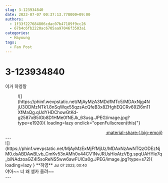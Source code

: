 ```yaml
---
slug: 3-123934840
date: 2023-07-07 00:37:13.778000+09:00
authors:
  - 1f33f227684806cdac07b47189f9cc26
  - 67b4c6fb2220ac6705aa97046f3503a1
categories:
  - Hayoung
tags:
  - Fan Post
---
```


# 3-123934840

<div class="post-container" markdown="1">
<div class="content-container md-sidebar__scrollwrap" markdown="1">

이거 하영짱
<figure markdown="1">
![](https://phinf.wevpstatic.net/MjAyMzA3MDdfMTc5/MDAxNjg4NjU3ODMzNTk1.8nSqWqx55qzsAcQfeB3x8ZHghEQCRv69Zl6m11XfMaQg.qUdYHDChowGtKd-g2587xB5IGb8D1HMe0fNEJk_63usg.JPEG/image.jpg?type=e1920){ loading=lazy onclick="openFullscreen(this)"}
</figure>


</div>
</div>

<div style="text-align: right;" markdown="1">
<a href="https://weverse.io/fromis9/fanpost/3-123934840" style="text-align: right;">:material-share:{.big-emoji}</a>
</div>
---

<div class="comments-container md-sidebar__scrollwrap" markdown="1">
<div class="comment" markdown="1">
<div class='id-container' markdown="1">
![](https://phinf.wevpstatic.net/MjAyMzExMjFfMjUz/MDAxNzAwNTQzODEzNjM0.dsABDAwBLvb_CmKv53nAMh0x44CV1NvJRUsHloAtzVEg.spqUAHYle7q_biNAdzoaGZ4l5soReNS5ww6awFUlCa0g.JPEG/image.jpg?type=s72){ loading=lazy }
**<span class="artist">하영</span>** <small>Jul 07 2023, 00:40</small><br>
</div>
<div class='comment-body' markdown="1">
야아~~ 너 왜 셀카 올려~~
</div>
</div>
</div>
---

